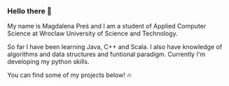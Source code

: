 ### Hello there 👋

My name is Magdalena Preś and I am a student of Applied Computer Science at Wroclaw University of Science and Technology. 

So far I have been learning Java, C++ and Scala. I also have knowledge of algorithms and data structures and funtional paradigm. Currently I'm developing my python skills.

You can find some of my projects below! 🔥
